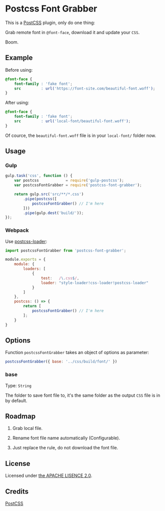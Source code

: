 # Postcss Font Grabber

This is a [PostCSS](https://github.com/postcss/postcss) plugin, only do one thing:

Grab remote font in `@font-face`, download it and update your `CSS`.

Boom.


## Example

Before using:

```css
@font-face {
    font-family : 'fake font';
    src         : url('https://font-site.com/beautiful-font.woff');
}
```

After using:

```css
@font-face {
    font-family : 'fake font';
    src         : url('local-font/beautiful-font.woff');
}
```

Of cource, the `beautiful-font.woff` file is in your `local-font/` folder now.


## Usage

### Gulp

```javascript
gulp.task('css', function () {
    var postcss            = require('gulp-postcss');
    var postcssFontGrabber = require('postcss-font-grabber');

    return gulp.src('src/**/*.css')
        .pipe(postcss([
            postcssFontGrabber() // I'm here
        ]))
        .pipe(gulp.dest('build/'));
});
```


### Webpack

Use [postcss-loader](https://github.com/postcss/postcss-loader):

```javascript
import postcssFontGrabber from 'postcss-font-grabber';

module.exports = {
    module: {
        loaders: [
            {
                test:   /\.css$/,
                loader: "style-loader!css-loader!postcss-loader"
            }
        ]
    },
    postcss: () => {
        return [
            postcssFontGrabber() // I'm here
        ];
    }
}
```


## Options

Function `postcssFontGrabber` takes an object of options as parameter:

```javascript
postcssFontGrabber({ base: '../css/build/font/' })
```


### base

Type: `String`

The folder to save font file to, it's the same folder as the output `CSS` file is in by default.


## Roadmap

1. Grab local file.

2. Rename font file name automatically (Configurable).

3. Just replace the rule, do not download the font file.


## License

Licensed under [the APACHE LISENCE 2.0](http://www.apache.org/licenses/LICENSE-2.0).


## Credits

[PostCSS](https://github.com/postcss/postcss)
